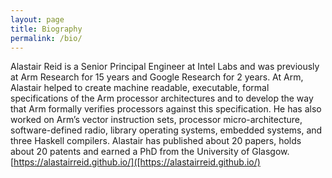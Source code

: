 ```yaml
---
layout: page
title: Biography
permalink: /bio/
---
```


Alastair Reid is a Senior Principal Engineer at Intel Labs and was previously at Arm Research for 15 years and Google Research for 2 years.
At Arm, Alastair helped to create machine readable, executable, formal specifications of the Arm processor architectures and to develop the way that Arm formally verifies processors against this specification.
He has also worked on Arm’s vector instruction sets, processor micro-architecture, software-defined radio, library operating systems, embedded systems, and three Haskell compilers.
Alastair has published about 20 papers, holds about 20 patents and earned a PhD from the University of Glasgow.
[https://alastairreid.github.io/]([https://alastairreid.github.io/)

